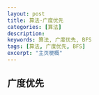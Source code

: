 ```yaml
---
layout: post
title: 算法-广度优先
categories: [算法]
description:  
keywords: 算法, 广度优先, BFS
tags: [算法, 广度优先, BFS]
excerpt: "主页梗概"
---
```


## 广度优先